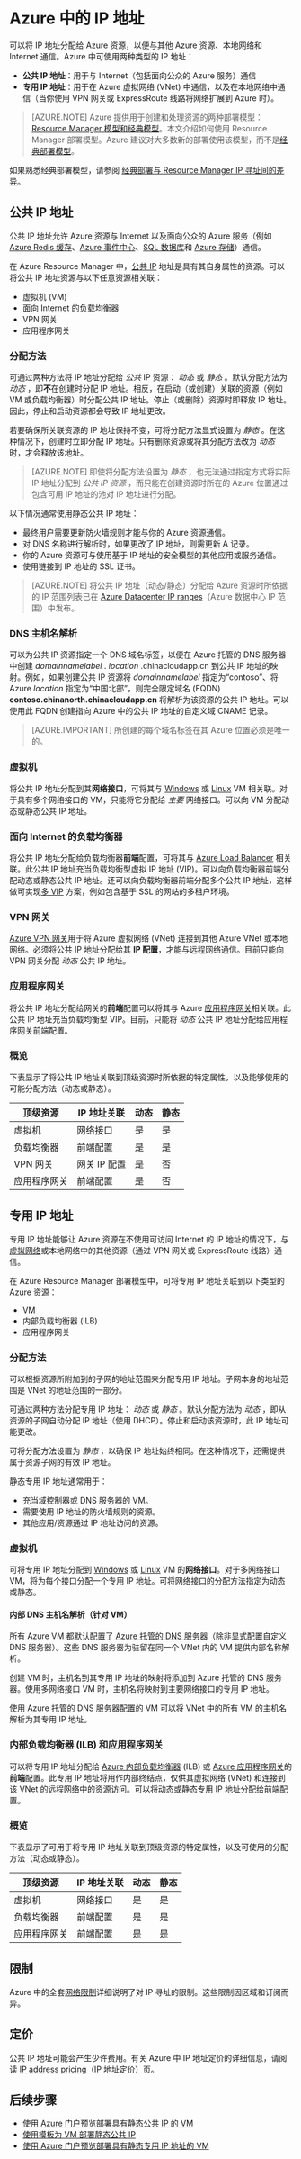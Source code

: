 <properties
    pageTitle="IP 地址 | Azure"
    description="了解 Azure 中的公共 IP 地址和专用 IP 地址。"
    services="virtual-network"
    documentationcenter="na"
    author="jimdial"
    manager="carmonm"
    editor="tysonn"
    tags="azure-resource-manager" />  

<tags
    ms.assetid="610b911c-f358-4cfe-ad82-8b61b87c3b7e"
    ms.service="virtual-network"
    ms.devlang="na"
    ms.topic="get-started-article"
    ms.tgt_pltfrm="na"
    ms.workload="infrastructure-services"
    ms.date="04/27/2016"
    wacn.date="12/26/2016"
    ms.author="jdial" />

# Azure 中的 IP 地址
可以将 IP 地址分配给 Azure 资源，以便与其他 Azure 资源、本地网络和 Internet 通信。Azure 中可使用两种类型的 IP 地址：

* **公共 IP 地址**：用于与 Internet（包括面向公众的 Azure 服务）通信
* **专用 IP 地址**：用于在 Azure 虚拟网络 (VNet) 中通信，以及在本地网络中通信（当你使用 VPN 网关或 ExpressRoute 线路将网络扩展到 Azure 时）。

> [AZURE.NOTE]
Azure 提供用于创建和处理资源的两种部署模型：[Resource Manager 模型和经典模型](/documentation/articles/resource-manager-deployment-model/)。本文介绍如何使用 Resource Manager 部署模型。Azure 建议对大多数新的部署使用该模型，而不是[经典部署模型](/documentation/articles/virtual-network-ip-addresses-overview-classic/)。
> 

如果熟悉经典部署模型，请参阅 [经典部署与 Resource Manager IP 寻址间的差异](/documentation/articles/virtual-network-ip-addresses-overview-classic/#differences-between-resource-manager-and-classic-deployments)。

## 公共 IP 地址
公共 IP 地址允许 Azure 资源与 Internet 以及面向公众的 Azure 服务（例如 [Azure Redis 缓存](/home/features/redis-cache/)、[Azure 事件中心](/home/features/event-hubs/)、[SQL 数据库](/documentation/articles/sql-database-technical-overview/)和 [Azure 存储](/documentation/articles/storage-introduction/)）通信。

在 Azure Resource Manager 中，[公共 IP](/documentation/articles/resource-groups-networking/#public-ip-address) 地址是具有其自身属性的资源。可以将公共 IP 地址资源与以下任意资源相关联：

* 虚拟机 (VM)
* 面向 Internet 的负载均衡器
* VPN 网关
* 应用程序网关

### 分配方法
可通过两种方法将 IP 地址分配给 *公共* IP 资源： *动态* 或 *静态* 。默认分配方法为 *动态* ，即**不**在创建时分配 IP 地址。相反，在启动（或创建）关联的资源（例如 VM 或负载均衡器）时分配公共 IP 地址。停止（或删除）资源时即释放 IP 地址。因此，停止和启动资源都会导致 IP 地址更改。

若要确保所关联资源的 IP 地址保持不变，可将分配方法显式设置为 *静态* 。在这种情况下，创建时立即分配 IP 地址。只有删除资源或将其分配方法改为 *动态* 时，才会释放该地址。

> [AZURE.NOTE]
即使将分配方法设置为 *静态* ，也无法通过指定方式将实际 IP 地址分配到 *公共 IP 资源* ，而只能在创建资源时所在的 Azure 位置通过包含可用 IP 地址的池对 IP 地址进行分配。
>

以下情况通常使用静态公共 IP 地址：

* 最终用户需要更新防火墙规则才能与你的 Azure 资源通信。
* 对 DNS 名称进行解析时，如果更改了 IP 地址，则需更新 A 记录。
* 你的 Azure 资源可与使用基于 IP 地址的安全模型的其他应用或服务通信。
* 使用链接到 IP 地址的 SSL 证书。

> [AZURE.NOTE]
将公共 IP 地址（动态/静态）分配给 Azure 资源时所依据的 IP 范围列表已在 [Azure Datacenter IP ranges](https://www.microsoft.com/en-us/download/details.aspx?id=42064)（Azure 数据中心 IP 范围）中发布。
>

### DNS 主机名解析
可以为公共 IP 资源指定一个 DNS 域名标签，以便在 Azure 托管的 DNS 服务器中创建  *domainnamelabel* . *location* .chinacloudapp.cn 到公共 IP 地址的映射。例如，如果创建公共 IP 资源将 *domainnamelabel* 指定为“contoso”、将 Azure *location* 指定为“中国北部”，则完全限定域名 (FQDN) **contoso.chinanorth.chinacloudapp.cn** 将解析为该资源的公共 IP 地址。可以使用此 FQDN 创建指向 Azure 中的公共 IP 地址的自定义域 CNAME 记录。

> [AZURE.IMPORTANT]
所创建的每个域名标签在其 Azure 位置必须是唯一的。
>

### 虚拟机
将公共 IP 地址分配到其**网络接口**，可将其与 [Windows](/documentation/articles/virtual-machines-windows-about/) 或 [Linux](/documentation/articles/virtual-machines-linux-azure-overview/) VM 相关联。对于具有多个网络接口的 VM，只能将它分配给 *主要* 网络接口。可以向 VM 分配动态或静态公共 IP 地址。

### 面向 Internet 的负载均衡器
将公共 IP 地址分配给负载均衡器**前端**配置，可将其与 [Azure Load Balancer](/documentation/articles/load-balancer-overview/) 相关联。此公共 IP 地址充当负载均衡型虚拟 IP 地址 (VIP)。可以向负载均衡器前端分配动态或静态公共 IP 地址。还可以向负载均衡器前端分配多个公共 IP 地址，这样做可实现[多 VIP](/documentation/articles/load-balancer-multivip/) 方案，例如包含基于 SSL 的网站的多租户环境。

### VPN 网关
[Azure VPN 网关](/documentation/articles/vpn-gateway-about-vpngateways/)用于将 Azure 虚拟网络 (VNet) 连接到其他 Azure VNet 或本地网络。必须将公共 IP 地址分配给其 **IP 配置**，才能与远程网络通信。目前只能向 VPN 网关分配 *动态* 公共 IP 地址。

### 应用程序网关
将公共 IP 地址分配给网关的**前端**配置可以将其与 Azure [应用程序网关](/documentation/articles/application-gateway-introduction/)相关联。此公共 IP 地址充当负载均衡型 VIP。目前，只能将 *动态* 公共 IP 地址分配给应用程序网关前端配置。

### 概览
下表显示了将公共 IP 地址关联到顶级资源时所依据的特定属性，以及能够使用的可能分配方法（动态或静态）。

| 顶级资源 | IP 地址关联 | 动态 | 静态 |
| --- | --- | --- | --- |
| 虚拟机 |网络接口 |是 |是 |
| 负载均衡器 |前端配置 |是 |是 |
| VPN 网关 |网关 IP 配置 |是 |否 |
| 应用程序网关 |前端配置 |是 |否 |

## 专用 IP 地址
专用 IP 地址能够让 Azure 资源在不使用可访问 Internet 的 IP 地址的情况下，与[虚拟网络](/documentation/articles/virtual-networks-overview/)或本地网络中的其他资源（通过 VPN 网关或 ExpressRoute 线路）通信。

在 Azure Resource Manager 部署模型中，可将专用 IP 地址关联到以下类型的 Azure 资源：

* VM
* 内部负载均衡器 (ILB)
* 应用程序网关

### 分配方法
可以根据资源所附加到的子网的地址范围来分配专用 IP 地址。子网本身的地址范围是 VNet 的地址范围的一部分。

可通过两种方法分配专用 IP 地址： *动态* 或 *静态* 。默认分配方法为 *动态* ，即从资源的子网自动分配 IP 地址（使用 DHCP）。停止和启动该资源时，此 IP 地址可能更改。

可将分配方法设置为 *静态* ，以确保 IP 地址始终相同。在这种情况下，还需提供属于资源子网的有效 IP 地址。

静态专用 IP 地址通常用于：

* 充当域控制器或 DNS 服务器的 VM。
* 需要使用 IP 地址的防火墙规则的资源。
* 其他应用/资源通过 IP 地址访问的资源。

### 虚拟机
可将专用 IP 地址分配到 [Windows](/documentation/articles/virtual-machines-windows-about/) 或 [Linux](/documentation/articles/virtual-machines-linux-azure-overview/) VM 的**网络接口**。对于多网络接口 VM，将为每个接口分配一个专用 IP 地址。可将网络接口的分配方法指定为动态或静态。

#### 内部 DNS 主机名解析（针对 VM）
所有 Azure VM 都默认配置了 [Azure 托管的 DNS 服务器](/documentation/articles/virtual-networks-name-resolution-for-vms-and-role-instances/#azure-provided-name-resolution)（除非显式配置自定义 DNS 服务器）。这些 DNS 服务器为驻留在同一个 VNet 内的 VM 提供内部名称解析。

创建 VM 时，主机名到其专用 IP 地址的映射将添加到 Azure 托管的 DNS 服务器。使用多网络接口 VM 时，主机名将映射到主要网络接口的专用 IP 地址。

使用 Azure 托管的 DNS 服务器配置的 VM 可以将 VNet 中的所有 VM 的主机名解析为其专用 IP 地址。

### 内部负载均衡器 (ILB) 和应用程序网关
可以将专用 IP 地址分配给 [Azure 内部负载均衡器](/documentation/articles/load-balancer-internal-overview/) (ILB) 或 [Azure 应用程序网关](/documentation/articles/application-gateway-introduction/)的**前端**配置。此专用 IP 地址将用作内部终结点，仅供其虚拟网络 (VNet) 和连接到该 VNet 的远程网络中的资源访问。可以将动态或静态专用 IP 地址分配给前端配置。

### 概览
下表显示了可用于将专用 IP 地址关联到顶级资源的特定属性，以及可使用的分配方法（动态或静态）。

| 顶级资源 | IP 地址关联 | 动态 | 静态 |
| --- | --- | --- | --- |
| 虚拟机 |网络接口 |是 |是 |
| 负载均衡器 |前端配置 |是 |是 |
| 应用程序网关 |前端配置 |是 |是 |

## 限制
Azure 中的全套[网络限制](/documentation/articles/azure-subscription-service-limits/#networking-limits)详细说明了对 IP 寻址的限制。这些限制因区域和订阅而异。

## 定价
公共 IP 地址可能会产生少许费用。有关 Azure 中 IP 地址定价的详细信息，请阅读 [IP address pricing](/pricing/details/reserved-ip-addresses/)（IP 地址定价）页。

## 后续步骤
* [使用 Azure 门户预览部署具有静态公共 IP 的 VM](/documentation/articles/virtual-network-deploy-static-pip-arm-portal/)
* [使用模板为 VM 部署静态公共 IP](/documentation/articles/virtual-network-deploy-static-pip-arm-template/)
* [使用 Azure 门户预览部署具有静态专用 IP 地址的 VM](/documentation/articles/virtual-networks-static-private-ip-arm-pportal/)

<!---HONumber=Mooncake_1219_2016-->